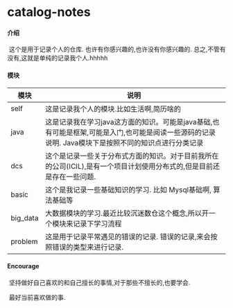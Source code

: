 # 				catalog-notes


####    介绍

​			这个是用于记录个人的仓库.  也许有你感兴趣的,也许没有你感兴趣的. 总之,不管有没有,这就是单纯的记录我个人.hhhhh



####      模块



| 模块     | 说明                                                         |
| -------- | ------------------------------------------------------------ |
| self     | 这是记录我个人的模块.比如生活啊,简历啥的                     |
| java     | 这是记录我在学习java这方面的知识。可能是java基础,也有可能是框架,可能是入门,也可能是阅读一些源码的记录说明.  Java模块下是按照不同的知识点进行分类记录 |
| dcs      | 这个是记录一些关于分布式方面的知识。对于目前我所在的公司(ICIL),是有一个项目计划使用分布式的,但是目前还是存在一些问题. |
| basic    | 这个是我记录一些基础知识的学习. 比如 Mysql基础啊, 算法基础等 |
| big_data | 大数据模块的学习.最近比较沉迷数仓这个概念,所以开一个模块来记录下学习流程 |
| problem  | 这是用于记录平常遇见的错误的记录. 错误的记录,来会按照错误的类型来进行记录. |



####  Encourage

​    坚持做好自己喜欢的和自己擅长的事情,对于那些不擅长的,也要学会.

​    最好当前喜欢做的事.
